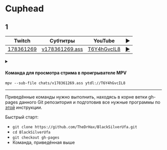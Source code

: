 <!-- video.js -->
<link href="https://cdnjs.cloudflare.com/ajax/libs/video.js/6.3.3/video-js.css" rel="stylesheet">
<script src="https://cdnjs.cloudflare.com/ajax/libs/video.js/6.3.3/video.js"></script>
<!-- videojs-youtube -->
<script src="https://cdnjs.cloudflare.com/ajax/libs/videojs-youtube/2.4.1/Youtube.js"></script>
<!-- libjass -->
<link href="https://cdn.jsdelivr.net/npm/libjass@0.11.0/libjass.css" rel="stylesheet">
<script src="https://cdn.jsdelivr.net/npm/libjass@0.11.0/libjass.js"></script>
<!-- videojs-ass -->
<link href="https://cdn.jsdelivr.net/npm/videojs-ass@0.8.0/src/videojs.ass.css" rel="stylesheet">
<script src="https://cdn.jsdelivr.net/npm/videojs-ass@0.8.0/src/videojs.ass.js"></script>
<!-- videojs-resolution-switcher -->
<script src="https://cdn.jsdelivr.net/npm/videojs-resolution-switcher@0.4.2/lib/videojs-resolution-switcher.min.js"></script>

<script>
function createPlayer(id, youtube, twitch) {
  videojs(id, {
    controls: true,
    nativeControlsForTouch: false,
    width: 640,
    height: 360,
    fluid: true,
    plugins: {
      ass: {
        src: ["../chats/v" + twitch + ".ass"],
        delay: -0.1,
      },
      videoJsResolutionSwitcher: {
        default: 'high',
        dynamicLabel: true
      }
    },
    techOrder: ["youtube"],
    sources: [{
      "type": "video/youtube",
      "src": "https://www.youtube.com/watch?v=" + youtube
    }]
  });
}
</script>

# Cuphead

## 1

| Twitch | Субтитры | YouTube | ▶ |
| ------ | -------- | ------- | - |
| [178361269](https://www.twitch.tv/videos/178361269) | [v178361269.ass](../chats/v178361269.ass) | [T6Y4hGvcIL8](https://www.youtube.com/watch?v=T6Y4hGvcIL8) | <a href="/src/player.html?v=T6Y4hGvcIL8&s=178361269" onclick="return openPlayer178361269()">▶</a> |

<script>
  function openPlayer178361269() {
    createPlayer("player-T6Y4hGvcIL8", "T6Y4hGvcIL8", "178361269");
    document.getElementById("spoiler-T6Y4hGvcIL8").click();
    return false;
  }
</script>

<details>
  <summary id="spoiler-T6Y4hGvcIL8"></summary>

  <div class="player-wrapper" style="margin-top: 32px">
    <video
      id="player-T6Y4hGvcIL8"
      class="video-js vjs-default-skin vjs-big-play-centered" />
  </div>
</details>

#### Команда для просмотра стрима в проигрывателе MPV

```
mpv --sub-file chats/v178361269.ass ytdl://T6Y4hGvcIL8
```

----

Приведённые команды нужно выполнить, находясь в корне ветки gh-pages данного Git репозитория и подготовив все нужные программы по [этой](../tutorials/watch-online.md) инструкции.

Быстрый старт:
* `git clone https://github.com/TheDrHax/BlackSilverUfa.git`
* `cd BlackSilverUfa`
* `git checkout gh-pages`
* Команда, приведённая выше

